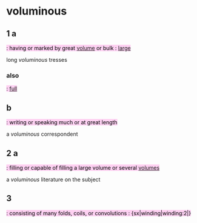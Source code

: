 
# voluminous

## 1 a

<mark style="background: #FFB8EBA6;">: having or marked by great [volume](https://www.merriam-webster.com/dictionary/volume) or bulk : [large](https://www.merriam-webster.com/dictionary/large) </mark>

long _voluminous_ tresses

### also

<mark style="background: #FFB8EBA6;">: [full](https://www.merriam-webster.com/dictionary/full) </mark>

## b

<mark style="background: #FFB8EBA6;">: writing or speaking much or at great length </mark>

a _voluminous_ correspondent

## 2 a

<mark style="background: #FFB8EBA6;">: filling or capable of filling a large volume or several [volumes](https://www.merriam-webster.com/dictionary/volumes) </mark>

a _voluminous_ literature on the subject

## 3

<mark style="background: #FFB8EBA6;">: consisting of many folds, coils, or convolutions : {sx|winding|winding:2|}</mark>
